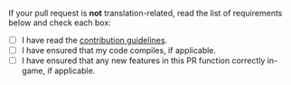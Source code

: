 If your pull request is **not** translation-related, read the list of requirements below and check each box:

- [ ] I have read the [contribution guidelines](https://github.com/Anuken/Mindustry/blob/master/CONTRIBUTING.md).
- [ ] I have ensured that my code compiles, if applicable.
- [ ] I have ensured that any new features in this PR function correctly in-game, if applicable.
